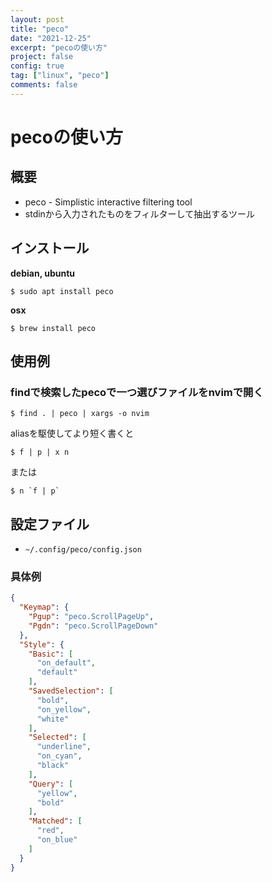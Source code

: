 ```yaml
---
layout: post
title: "peco"
date: "2021-12-25"
excerpt: "pecoの使い方"
project: false
config: true
tag: ["linux", "peco"]
comments: false
---
```


# pecoの使い方

## 概要
 - peco - Simplistic interactive filtering tool
 - stdinから入力されたものをフィルターして抽出するツール

## インストール

**debian, ubuntu**  
```console
$ sudo apt install peco
```

**osx**  
```console
$ brew install peco
```

## 使用例

### findで検索したpecoで一つ選びファイルをnvimで開く

```console
$ find . | peco | xargs -o nvim
```

aliasを駆使してより短く書くと

```console
$ f | p | x n
```
または
```console
$ n `f | p`
```

## 設定ファイル
 - `~/.config/peco/config.json`

### 具体例

```json
{
  "Keymap": {
    "Pgup": "peco.ScrollPageUp",
    "Pgdn": "peco.ScrollPageDown"
  },
  "Style": {
    "Basic": [
      "on_default",
      "default"
    ],
    "SavedSelection": [
      "bold",
      "on_yellow",
      "white"
    ],
    "Selected": [
      "underline",
      "on_cyan",
      "black"
    ],
    "Query": [
      "yellow",
      "bold"
    ],
    "Matched": [
      "red",
      "on_blue"
    ]
  }
}
```
